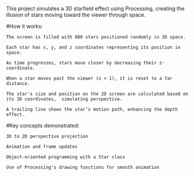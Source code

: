 This project simulates a 3D starfield effect using Processing, creating the illusion of stars moving toward the viewer through space.

#How it works:

    The screen is filled with 800 stars positioned randomly in 3D space.

    Each star has x, y, and z coordinates representing its position in space.  

    As time progresses, stars move closer by decreasing their z-coordinate.

    When a star moves past the viewer (z < 1), it is reset to a far distance.

    The star's size and position on the 2D screen are calculated based on its 3D coordinates,  simulating perspective.

    A trailing line shows the star’s motion path, enhancing the depth effect.

#Key concepts demonstrated:

    3D to 2D perspective projection

    Animation and frame updates

    Object-oriented programming with a Star class

    Use of Processing's drawing functions for smooth animation
